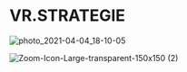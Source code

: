 # VR.STRATEGIE


![photo_2021-04-04_18-10-05](https://user-images.githubusercontent.com/78889189/113516540-16256e80-957b-11eb-8c6f-f467b7f83c78.jpg)


![Zoom-Icon-Large-transparent-150x150 (2)](https://user-images.githubusercontent.com/78889189/113516565-381ef100-957b-11eb-8934-6441dcd25b94.png)
